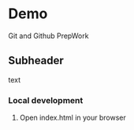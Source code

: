 # Demo

Git and Github PrepWork

## Subheader
text

### Local development
1. Open index.html in your browser
